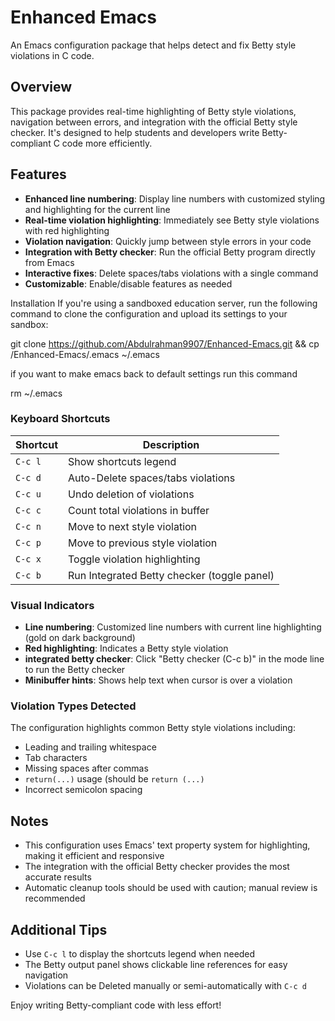 # Enhanced Emacs

An Emacs configuration package that helps detect and fix Betty style violations in C code.

## Overview

This package provides real-time highlighting of Betty style violations, navigation between errors, and integration with the official Betty style checker. It's designed to help students and developers write Betty-compliant C code more efficiently.

## Features

- **Enhanced line numbering**: Display line numbers with customized styling and highlighting for the current line
- **Real-time violation highlighting**: Immediately see Betty style violations with red highlighting
- **Violation navigation**: Quickly jump between style errors in your code
- **Integration with Betty checker**: Run the official Betty program directly from Emacs
- **Interactive fixes**: Delete spaces/tabs violations with a single command
- **Customizable**: Enable/disable features as needed

Installation
If you're using a sandboxed education server, run the following command to clone the configuration and upload its settings to your sandbox:

git clone https://github.com/Abdulrahman9907/Enhanced-Emacs.git && cp /Enhanced-Emacs/.emacs ~/.emacs

if you want to make emacs back to default settings run this command

rm ~/.emacs

### Keyboard Shortcuts

| Shortcut | Description |
|----------|-------------|
| `C-c l`  | Show shortcuts legend |
| `C-c d`  | Auto-Delete spaces/tabs violations |
| `C-c u`  | Undo deletion of violations |
| `C-c c`  | Count total violations in buffer |
| `C-c n`  | Move to next style violation |
| `C-c p`  | Move to previous style violation |
| `C-c x`  | Toggle violation highlighting |
| `C-c b`  | Run Integrated Betty checker (toggle panel) |

### Visual Indicators

- **Line numbering**: Customized line numbers with current line highlighting (gold on dark background)
- **Red highlighting**: Indicates a Betty style violation
- **integrated betty checker**: Click "Betty checker (C-c b)" in the mode line to run the Betty checker
- **Minibuffer hints**: Shows help text when cursor is over a violation

### Violation Types Detected

The configuration highlights common Betty style violations including:
- Leading and trailing whitespace
- Tab characters
- Missing spaces after commas
- `return(...)` usage (should be `return (...)`
- Incorrect semicolon spacing


## Notes

- This configuration uses Emacs' text property system for highlighting, making it efficient and responsive
- The integration with the official Betty checker provides the most accurate results
- Automatic cleanup tools should be used with caution; manual review is recommended

## Additional Tips

- Use `C-c l` to display the shortcuts legend when needed
- The Betty output panel shows clickable line references for easy navigation
- Violations can be Deleted manually or semi-automatically with `C-c d`

Enjoy writing Betty-compliant code with less effort!

